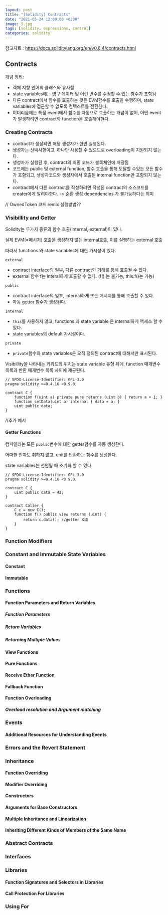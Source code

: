 ```yaml
---
layout: post
title: "[Solidity] Contracts"
date: "2021-05-24 12:00:00 +0200" 
image: 5.jpg
tags: [solidity, expressions, control]
categories: solidity
---
```


참고자료 : https://docs.soliditylang.org/en/v0.8.4/contracts.html

## Contracts

개념 정리:

- 객체 지향 언어의 클래스와 유사함
- state variables에는 영구 데이터 및 이런 변수를 수정할 수 있는 함수가 포함됨
- 다른 contract에서 함수를 호출하는 것은 EVM함수를 호출을 수행하며, state variables에 접근할 수 없도록 컨텍스트를 전환한다. 
- 이더리움에는 특정 event에서 함수를 자동으로 호출하는 개념이 없어, 어떤 event가 발생하려면 contract와 function을 호출해야한다.

### Creating Contracts

- contract가 생성되면 해당 생성자가 한번 실행된다.
- 생성자는 선택사항이고, 하나만 사용할 수 있으므로 overloading이 지원되지 않는다.
- 생성자가 실행된 후, contract의 최종 코드가 블록체인에 저장됨
- 코드에는 public 및 external function, 함수 호출을 통해 도달할 수있는 모든 함수가 포함되고, 생성자코드와 생성자에서 호출된 internal function만 포함되지 않는다.
- contract에서 다른 contract를 작성하려면 작성된 contract의 소스코드를 creater에게 알려야한다. 
   -> 순환 생성 dependencies 가 불가능하다는 의미
   
 // OwnedToken 코드 remix 실행방법??

### Visibillity and Getter

Solidity는 두가지 종류의 함수 호출(internal, external)이 있다. 

실제 EVM(=메시지) 호출을 생성하지 않는 internal호출, 이를 실행하는 external 호출

따라서  functions 와 state variables에 대한 가시성이 있다.


`external`

- contract interface의 일부, 다른 contract와 거래를 통해 호출될 수 있다. 
- external 함수 f는 interal하게 호출할 수 없다. (f() 는 불가능, this.f()는 가능) 

`public`

- contract interface의 일부, internal하게 또는 메시지를 통해 호출할 수 있다.
- 자동 getter 함수가 생성된다. 


`internal`

- `this`를 사용하지 않고, functions 과 state variable 은 internal하게 액세스 할 수 있다. 
- state variables의 default 가시성이다. 
 
 
`private`

- `private`함수와 state variables은 오직 정의된 contract에 대해서만 표시된다.

Visibillity을 나타내는 키워드의 위치는 state variable 유형 뒤에, function 매개변수 목록과 반환 매개변수 목록 사이에 제공된다. 

````solidity
// SPDX-License-Identifier: GPL-3.0
pragma solidity >=0.4.16 <0.9.0;

contract C {
    function f(uint a) private pure returns (uint b) { return a + 1; }
    function setData(uint a) internal { data = a; }
    uint public data;
}
````
//추가 예시

#### Getter Functions

컴파일러는 모든 `public`변수에 대한 getter함수를 자동 생성한다. 

어떠한 인자도 취하지 않고, unit를 반환하는 함수를 생성한다.

state variables는 선언될 때 초기화 할 수 있다.

````solidity
// SPDX-License-Identifier: GPL-3.0
pragma solidity >=0.4.16 <0.9.0;

contract C {
    uint public data = 42;
}

contract Caller {
    C c = new C();
    function f() public view returns (uint) {
        return c.data(); //getter 호출
    }
}
````


### Function Modifiers

### Constant and Immutable State Variables

#### Constant

#### Immutable

### Functions

#### Function Parameters and Return Variables

##### Function Parameters

##### Return Variables

##### Returning Multiple Values

#### View Functions

#### Pure Functions

#### Receive Ether Function

#### Fallback Function

#### Function Overloading

##### Overload resolution and Argument matching

### Events

#### Additional Resources for Understanding Events

### Errors and the Revert Statement

### Inheritance

#### Function Overriding

#### Modifier Overriding

#### Constructors

#### Arguments for Base Constructors

#### Multiple Inheritance and Linearization

#### Inheriting Different Kinds of Members of the Same Name

### Abstract Contracts

### Interfaces

### Libraries

#### Function Signatures and Selectors in Libraries

#### Call Protection For Libraries

### Using For
